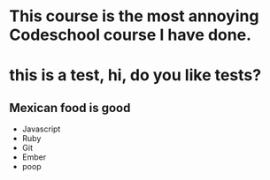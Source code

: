 # This course is the most annoying Codeschool course I have done.
# this is a test, hi, do you like tests?
## Mexican food is good
* Javascript
* Ruby
* Git
* Ember
* poop
